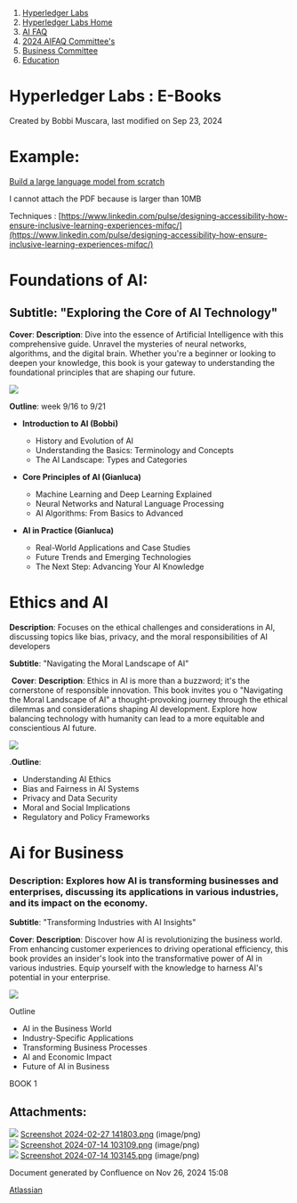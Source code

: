 1. [Hyperledger Labs](index.html)
2. [Hyperledger Labs Home](Hyperledger-Labs-Home_20283400.html)
3. [AI FAQ](AI-FAQ_20290949.html)
4. [2024 AIFAQ Committee's](2024-AIFAQ-Committee%27s_20291026.html)
5. [Business Committee](Business-Committee_20291222.html)
6. [Education](Education_20291347.html)

# Hyperledger Labs : E-Books

Created by Bobbi Muscara, last modified on Sep 23, 2024

# Example:

[Build a large language model from scratch](https://www.manning.com/books/build-a-large-language-model-from-scratch)

I cannot attach the PDF because is larger than 10MB

Techniques : [https://www.linkedin.com/pulse/designing-accessibility-how-ensure-inclusive-learning-experiences-mifqc/](https://www.linkedin.com/pulse/designing-accessibility-how-ensure-inclusive-learning-experiences-mifqc/)

# Foundations of AI:

## **Subtitle**: "Exploring the Core of AI Technology"

**Cover**: **Description**: Dive into the essence of Artificial Intelligence with this comprehensive guide. Unravel the mysteries of neural networks, algorithms, and the digital brain. Whether you're a beginner or looking to deepen your knowledge, this book is your gateway to understanding the foundational principles that are shaping our future.

![](attachments/20291363/20294770.png?height=250)

**Outline**: week 9/16 to 9/21

- **Introduction to AI (Bobbi)**
  
  - History and Evolution of AI
  - Understanding the Basics: Terminology and Concepts
  - The AI Landscape: Types and Categories
- **Core Principles of AI (Gianluca)**
  
  - Machine Learning and Deep Learning Explained
  - Neural Networks and Natural Language Processing
  - AI Algorithms: From Basics to Advanced
- **AI in Practice (Gianluca)**
  
  - Real-World Applications and Case Studies
  - Future Trends and Emerging Technologies
  - The Next Step: Advancing Your AI Knowledge

# Ethics and AI

**Description**: Focuses on the ethical challenges and considerations in AI, discussing topics like bias, privacy, and the moral responsibilities of AI developers

**Subtitle**: "Navigating the Moral Landscape of AI"

 **Cover**: **Description**: Ethics in AI is more than a buzzword; it's the cornerstone of responsible innovation. This book invites you o "Navigating the Moral Landscape of AI" a thought-provoking journey through the ethical dilemmas and considerations shaping AI development. Explore how balancing technology with humanity can lead to a more equitable and conscientious AI future.

![](attachments/20291363/20294771.png?height=250)

.**Outline**:

- Understanding AI Ethics
- Bias and Fairness in AI Systems
- Privacy and Data Security
- Moral and Social Implications
- Regulatory and Policy Frameworks

# Ai for Business

### D**escription**: Explores how AI is transforming businesses and enterprises, discussing its applications in various industries, and its impact on the economy.

**Subtitle**: "Transforming Industries with AI Insights"

**Cover**: **Description**: Discover how AI is revolutionizing the business world. From enhancing customer experiences to driving operational efficiency, this book provides an insider's look into the transformative power of AI in various industries. Equip yourself with the knowledge to harness AI's potential in your enterprise.

![](attachments/20291363/20294772.png?height=250)

Outline

- AI in the Business World
- Industry-Specific Applications
- Transforming Business Processes
- AI and Economic Impact
- Future of AI in Business

BOOK 1

## Attachments:

![](images/icons/bullet_blue.gif) [Screenshot 2024-02-27 141803.png](attachments/20291363/20294770.png) (image/png)  
![](images/icons/bullet_blue.gif) [Screenshot 2024-07-14 103109.png](attachments/20291363/20294771.png) (image/png)  
![](images/icons/bullet_blue.gif) [Screenshot 2024-07-14 103145.png](attachments/20291363/20294772.png) (image/png)

Document generated by Confluence on Nov 26, 2024 15:08

[Atlassian](http://www.atlassian.com/)
